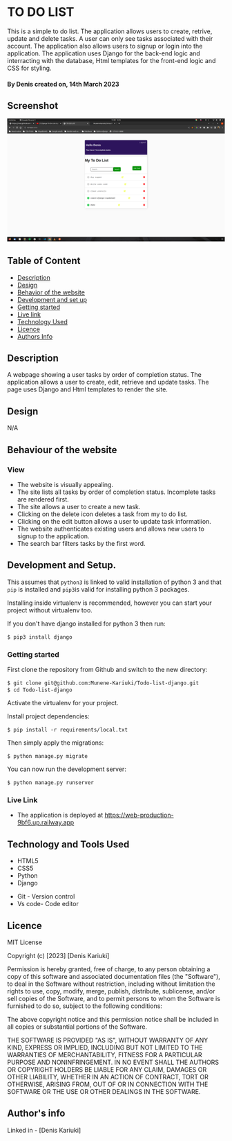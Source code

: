 # TO DO LIST

This is a simple to do list. The application allows users to create, retrive, update and delete tasks. A user can only see tasks associated with their account. The application also allows users to signup or login into the application. The application uses Django for the back-end logic and interracting with the database, Html templates for the front-end logic and CSS for styling.

#### By **Denis** created on, 14th March 2023

## Screenshot
   ![image](Screenshot.png)


## Table of Content

- [Description](#description)
- [Design](#design)
- [Behavior of the website](#siteBehavior)
- [Development and set up](#setUp)
- [Getting started](#Getting)
- [Live link](#Live-Link)
- [Technology Used](#technology-Used)
- [Licence](#licence)
- [Authors Info](#Authors-info)

## Description

A webpage showing a user tasks by order of completion status. The application allows a user to create, edit, retrieve and update tasks. The page uses Django and Html templates to render the site.

## Design
N/A

## Behaviour of the website
### View
+ The website is visually appealing.
+ The site lists all tasks by order of completion status. Incomplete tasks are rendered first.
+ The site allows a user to create a new task.
+ Clicking on the delete icon deletes a task from my to do list.
+ Clicking on the edit button allows a user to update task informatiion.
+ The website authenticates existing users and allows new users to signup to the application.
+ The search bar filters tasks by the first word.


## Development and Setup.

This assumes that `python3` is linked to valid installation of python 3 and that `pip` is installed and `pip3`is valid
for installing python 3 packages.

Installing inside virtualenv is recommended, however you can start your project without virtualenv too.

If you don't have django installed for python 3 then run:

    $ pip3 install django

### Getting started
First clone the repository from Github and switch to the new directory:

    $ git clone git@github.com:Munene-Kariuki/Todo-list-django.git
    $ cd Todo-list-django
    
Activate the virtualenv for your project.
    
Install project dependencies:

    $ pip install -r requirements/local.txt
    
    
Then simply apply the migrations:

    $ python manage.py migrate
    

You can now run the development server:

    $ python manage.py runserver    

### Live Link
* The application is deployed at https://web-production-9bf6.up.railway.app

## Technology and Tools Used

+ HTML5
+ CSS5
+ Python
+ Django
- Git - Version control
- Vs code- Code editor


## Licence
MIT License

Copyright (c) [2023] [Denis Kariuki]

Permission is hereby granted, free of charge, to any person obtaining a copy
of this software and associated documentation files (the "Software"), to deal
in the Software without restriction, including without limitation the rights
to use, copy, modify, merge, publish, distribute, sublicense, and/or sell
copies of the Software, and to permit persons to whom the Software is
furnished to do so, subject to the following conditions:

The above copyright notice and this permission notice shall be included in all
copies or substantial portions of the Software.

THE SOFTWARE IS PROVIDED "AS IS", WITHOUT WARRANTY OF ANY KIND, EXPRESS OR
IMPLIED, INCLUDING BUT NOT LIMITED TO THE WARRANTIES OF MERCHANTABILITY,
FITNESS FOR A PARTICULAR PURPOSE AND NONINFRINGEMENT. IN NO EVENT SHALL THE
AUTHORS OR COPYRIGHT HOLDERS BE LIABLE FOR ANY CLAIM, DAMAGES OR OTHER
LIABILITY, WHETHER IN AN ACTION OF CONTRACT, TORT OR OTHERWISE, ARISING FROM,
OUT OF OR IN CONNECTION WITH THE SOFTWARE OR THE USE OR OTHER DEALINGS IN THE
SOFTWARE.

## Author's info
Linked in - [Denis Kariuki]